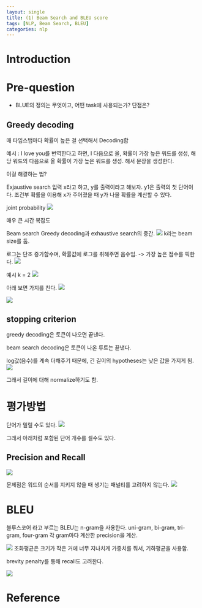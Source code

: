 ```yaml
---
layout: single
title: (1) Beam Search and BLEU score
tags: [NLP, Beam Search, BLEU]
categories: nlp
---
```

# Introduction

# Pre-question
- BLUE의 정의는 무엇이고, 어떤 task에 사용되는가? 단점은?

## Greedy decoding
매 타임스탭마다 확률이 높은 걸 선택해서 Decoding함

예시 : I love you를 번역한다고 하면,
I 다음으로 올, 확률이 가장 높은 워드를 생성,
해당 워드의 다음으로 올 확률이 가장 높은 워드를 생성. 
해서 문장을 생성한다.

이걸 해결하는 법?

Exjaustive search
입력 x라고 하고, y를 출력이라고 해보자.
y1은 출력의 첫 단어이다.
조건부 확률을 이용해 x가 주어졌을 때 y가 나올 확률을 계산할 수 있다.

joint probability
![](./../../../assets/images/(TODO)2022-10-13-Beam_search_images/1665641847384.png)

매우 큰 시간 복잡도

Beam search
Greedy decoding과 exhaustive search의 중간.
![](./../../../assets/images/(TODO)2022-10-13-Beam_search_images/1665641960481.png)
k라는 beam size를 둠.

로그는 단조 증가함수며, 확률값에 로그를 취해주면 음수임.
-> 가장 높은 점수를 픽한다.
![](./../../../assets/images/(TODO)2022-10-13-Beam_search_images/1665642013557.png)

예시 k = 2
![](./../../../assets/images/(TODO)2022-10-13-Beam_search_images/1665642263086.png)

아래 보면 가지를 친다. 
![](./../../../assets/images/(TODO)2022-10-13-Beam_search_images/1665642355245.png)

![](./../../../assets/images/(TODO)2022-10-13-Beam_search_images/1665642375794.png)

## stopping criterion
greedy decoding은 <END> 토큰이 나오면 끝낸다.

beam search decoding은 <END> 토큰이 나온 루트는 끝낸다.

log값(음수)를 계속 더해주기 때문에, 긴 길이의 hypotheses는 낮은 값을 가지게 됨.
![](./../../../assets/images/(TODO)2022-10-13-Beam_search_images/1665642591605.png)

그래서 길이에 대해 normalize하기도 함.

# 평가방법
단어가 밀릴 수도 있다.
![](./../../../assets/images/(TODO)2022-10-13-Beam_search_images/1665642778483.png)

그래서 아래처럼 포함된 단어 개수를 셀수도 있다.
## Precision and Recall
![](./../../../assets/images/(TODO)2022-10-13-Beam_search_images/1665642823849.png)

문제점은 워드의 순서를 지키지 않을 때 생기는 패널티를 고려하지 않는다.
![](./../../../assets/images/(TODO)2022-10-13-Beam_search_images/1665643150923.png)


# BLEU
블루스코어 라고 부르는 BLEU는 n-gram을 사용한다.
uni-gram, bi-gram, tri-gram, four-gram
각 gram마다 계산한 precision을 계산.

![](./../../../assets/images/(TODO)2022-10-13-Beam_search_images/1665643184408.png)
조화평균은 크기가 작은 거에 너무 지나치게 가중치를 줘서, 기하평균을 사용함.

brevity penalty를 통해 recall도 고려한다.

![](./../../../assets/images/(TODO)2022-10-13-Beam_search_images/1665643591163.png)

# Reference

